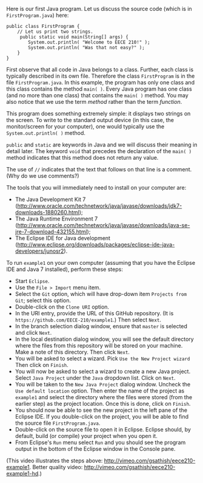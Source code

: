 Here is our first Java program. Let us discuss the source code (which is in `FirstProgram.java`) here:

    public class FirstProgram {
        // Let us print two strings.
         public static void main(String[] args) {		
	        System.out.println( "Welcome to EECE 210!" );
	        System.out.println( "Was that not easy?" );
        }
    }

First observe that all code in Java belongs to a class. Further, each class is typically described in its own file. Therefore the class `FirstProgram` is in the file `FirstProgram.java`. In this example, the program has only one class and this class contains the method `main( )`. Every Java program has one class (and no more than one class) that contains the `main( )` method. You may also notice that we use the term _method_ rather than the term _function_.

This program does something extremely simple: it displays two strings on the screen. To write to the standard output device (in this case, the monitor/screen for your computer), one would typically use the `System.out.println( )` method.

`public` and `static` are keywords in Java and we will discuss their meaning in detail later. The keyword `void` that precedes the declaration of the `main( )` method indicates that this method does not return any value.

The use of `//` indicates that the text that follows on that line is a comment. (Why do we use comments?)

The tools that you will immediately need to install on your computer are:
* The Java Development Kit 7 (http://www.oracle.com/technetwork/java/javase/downloads/jdk7-downloads-1880260.html);
* The Java Runtime Environment 7 (http://www.oracle.com/technetwork/java/javase/downloads/java-se-jre-7-download-432155.html);
* The Eclipse IDE for Java development (http://www.eclipse.org/downloads/packages/eclipse-ide-java-developers/junosr2).

To run `example1` on your own computer (assuming that you have the Eclipse IDE and Java 7 installed), perform these steps:

* Start `Eclipse`.
* Use the `File > Import` menu item.
* Select the `Git` option, which will have drop-down item `Projects from Git`; select this option.
* Double-click on the `Clone URI` option.
* In the URI entry, provide the URL of this GitHub repository. (It is `https://github.com/EECE-210/example1`.) Then select `Next`.
* In the branch selection dialog window, ensure that `master` is selected and click `Next`.
* In the local destination dialog window, you will see the default directory where the files from this repository will be stored on your machine. Make a note of this directory. Then click `Next`.
* You will be asked to select a wizard. Pick `Use the New Project wizard` Then click on `Finish`.
* You will now be asked to select a wizard to create a new Java project. Select `Java Project` under the `Java` dropdown list. Click on `Next`.
* You will be taken to the `New Java Project` dialog window. Uncheck the `Use default location` option. Then enter the name of the project as `example1` and select the directory where the files were stored (from the earlier step) as the project location. Once this is done, click on `Finish`.
* You should now be able to see the new project in the left pane of the Eclipse IDE. If you double-click on the project, you will be able to find the source file `FirstProgram.java`. 
* Double-click on the source file to open it in Eclipse. Eclipse should, by default, build (or compile) your project when you open it.
* From Eclipse's `Run` menu select `Run` and you should see the program output in the bottom of the Eclipse window in the Console pane.

(This video illustrates the steps above: http://vimeo.com/gsathish/eece210-example1. Better quality video:  http://vimeo.com/gsathish/eece210-example1-hd.)
